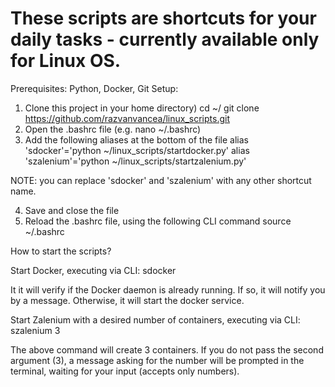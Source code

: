 # These scripts are shortcuts for your daily tasks - currently available only for Linux OS.
Prerequisites: Python, Docker, Git
Setup:
1. Clone this project in your home directory)
  cd ~/
  git clone https://github.com/razvanvancea/linux_scripts.git
2. Open the .bashrc file (e.g. nano ~/.bashrc)
3. Add the following aliases at the bottom of the file
  alias 'sdocker'='python ~/linux_scripts/startdocker.py'
  alias 'szalenium'='python ~/linux_scripts/startzalenium.py'

NOTE: you can replace 'sdocker' and 'szalenium' with any other shortcut name.

4. Save and close the file
5. Reload the .bashrc file, using the following CLI command
  source ~/.bashrc

How to start the scripts?

Start Docker, executing via CLI: sdocker

It it will verify if the Docker daemon is already running. If so, it will notify you by a message. Otherwise, it will start the docker service.

Start Zalenium with a desired number of containers, executing via CLI: szalenium 3

The above command will create 3 containers. If you do not pass the second argument (3), a message asking for the number will be prompted in the terminal, waiting for your input (accepts only numbers).
